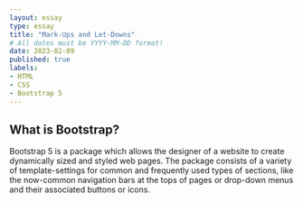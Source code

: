 ```yaml
---
layout: essay
type: essay
title: "Mark-Ups and Let-Downs"
# All dates must be YYYY-MM-DD format!
date: 2023-02-09
published: true
labels:
- HTML
- CSS
- Bootstrap 5
---
```

<body>

## What is Bootstrap?

Bootstrap 5 is a package which allows the designer of a website to create dynamically sized and styled web pages.  The package consists of a variety of template-settings for common and frequently used types of sections, like the now-common navigation bars at the tops of pages or drop-down menus and their associated buttons or icons.

</body>